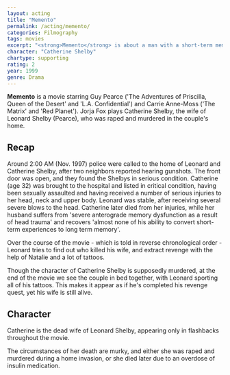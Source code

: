 ```yaml
---
layout: acting
title: "Memento"
permalink: /acting/memento/
categories: Filmography
tags: movies
excerpt: "<strong>Memento</strong> is about a man with a short-term memory disorder caused by an assault that killed his wife. While he cannot remember his recent past, he struggles to avenge his wife's death."
character: "Catherine Shelby"
chartype: supporting
rating: 2
year: 1999
genre: Drama
---
```


**Memento** is a movie starring Guy Pearce ('The Adventures of Priscilla, Queen of the Desert' and 'L.A. Confidential') and Carrie Anne-Moss ('The Matrix' and 'Red Planet'). Jorja Fox plays Catherine Shelby, the wife of Leonard Shelby (Pearce), who was raped and murdered in the couple's home.

## Recap

Around 2:00 AM (Nov. 1997) police were called to the home of Leonard and Catherine Shelby, after two neighbors reported hearing gunshots. The front door was open, and they found the Shelbys in serious condition. Catherine (age 32) was brought to the hospital and listed in critical condition, having been sexually assaulted and having received a number of serious injuries to her head, neck and upper body. Leonard was stable, after receiving several severe blows to the head. Catherine later died from her injuries, while her husband suffers from 'severe anterograde memory dysfunction as a result of head trauma' and recovers 'almost none of his ability to convert short-term experiences to long term memory'.

Over the course of the movie - which is told in reverse chronological order - Leonard tries to find out who killed his wife, and extract revenge with the help of Natalie and a lot of tattoos.

Though the character of Catherine Shelby is supposedly murdered, at the end of the movie we see the couple in bed together, with Leonard sporting all of his tattoos. This makes it appear as if he's completed his revenge quest, yet his wife is still alive.

## Character

Catherine is the dead wife of Leonard Shelby, appearing only in flashbacks throughout the movie.

The circumstances of her death are murky, and either she was raped and murdered during a home invasion, or she died later due to an overdose of insulin medication.